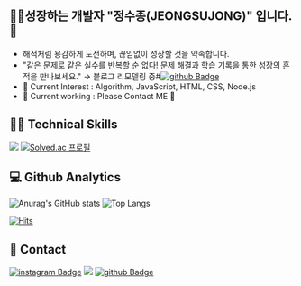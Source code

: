 ## :man_technologist:성장하는 개발자 "정수종(JEONGSUJONG)" 입니다. :facepunch: 

- 해적처럼 용감하게 도전하며, 끊임없이 성장할 것을 약속합니다.
- "같은 문제로 같은 실수를 반복할 순 없다! 문제 해결과 학습 기록을 통한 성장의 흔적을 만나보세요."  → 블로그 리모델링 중#[![github Badge](https://img.shields.io/badge/-github-black?logo=github&logoColor=white&link=https://8uj0ng.github.io)](https://8uj0ng.github.io)
- 🌱 Current Interest : Algorithm, JavaScript, HTML, CSS, Node.js
- 🔭 Current working : Please Contact ME :pleading_face:

## :man_juggling: Technical Skills
<img src="https://img.shields.io/badge/Java-blue?style=flat&&logoColor=blue"/> [![Solved.ac
프로필](http://mazassumnida.wtf/api/mini/generate_badge?boj=8uj0ng)](https://solved.ac/8uj0ng)

## :computer: Github Analytics
![Anurag's GitHub stats](https://github-readme-stats.vercel.app/api?username=8uj0ng&show_icons=true&theme=vue) ![Top Langs](https://github-readme-stats.vercel.app/api/top-langs/?username=8uj0ng&layout=compact&theme=vue)

[![Hits](https://hits.seeyoufarm.com/api/count/incr/badge.svg?url=https%3A%2F%2Fgithub.com%2F8uj0ng&count_bg=%2379C83D&title_bg=%23555555&icon=&icon_color=%23E7E7E7&title=hits&edge_flat=false)](https://hits.seeyoufarm.com)

## :owl: Contact
[![instagram Badge](https://img.shields.io/badge/-instagram-E4405F?logo=instagram&logoColor=white&link=https://www.instagram.com/_8uj0ng/)](https://www.instagram.com/_8uj0ng/) <a href="mailto:8uj0ngj@gmail.com"><img src="https://img.shields.io/badge/gmail-005FF9?style=flat-square&logo=gmail&logoColor=white&link=mailto:8uj0ngj@gmail.com"/></a> [![github Badge](https://img.shields.io/badge/-github-black?logo=github&logoColor=white&link=https://8uj0ng.github.io)](https://8uj0ng.github.io)
<!--
**8uj0ng/8uj0ng** is a ✨ _special_ ✨ repository because its `README.md` (this file) appears on your GitHub profile.

Here are some ideas to get you started:

- 🔭 I’m currently working on ...
- 🌱 I’m currently learning ...
- 👯 I’m looking to collaborate on ...
- 🤔 I’m looking for help with ...
- 💬 Ask me about ...
- 📫 How to reach me: ...
- 😄 Pronouns: ...
- ⚡ Fun fact: ...
-->
